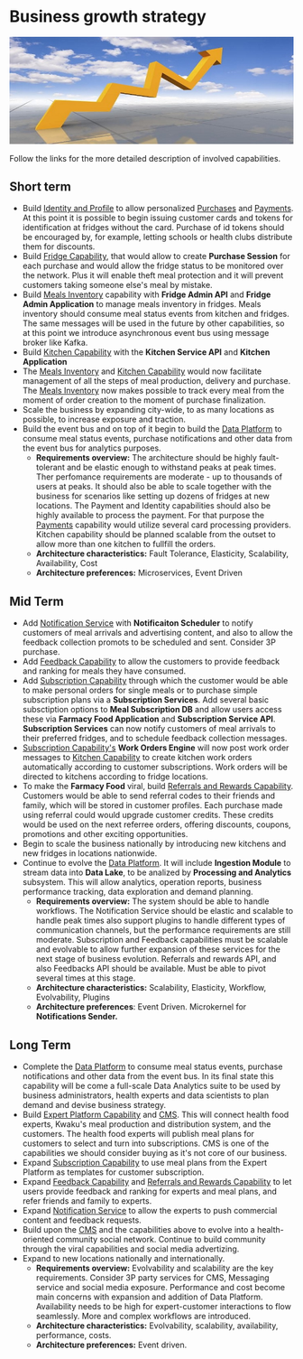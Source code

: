 # Business growth strategy  

![image](./Images/Businessgrowth.jpg) 

Follow the links for the more detailed description of involved capabilities.  

## Short term  

* Build [Identity and Profile]() to allow personalized [Purchases]() and [Payments](). At this point it is possible to begin issuing customer cards and tokens for identification at fridges without the card. Purchase of id tokens should be encouraged by, for example, letting schools or health clubs distribute them for discounts.
* Build [Fridge Capability](), that would allow to create __Purchase Session__ for each purchase and would allow the fridge status to be monitored over the network. Plus it will enable theft meal protection and it will prevent customers taking someone else's meal by mistake. 
* Build [Meals Inventory]() capability with __Fridge Admin API__ and __Fridge Admin Application__ to manage meals inventory in fridges. Meals inventory should consume meal status events from kitchen and fridges. The same messages will be used in the future by other capabilities, so at this point we introduce asynchronous event bus using message broker like Kafka.
* Build [Kitchen Capability]() with the __Kitchen Service API__ and __Kitchen Application__ 
* The [Meals Inventory]() and [Kitchen Capability]() would now facilitate management of all the steps of meal production, delivery and purchase. The [Meals Inventory]() now makes possible to track every meal from the moment of order creation to the moment of purchase finalization.   
* Scale the business by expanding city-wide, to as many locations as possible, to increase exposure and traction.
* Build the event bus and on top of it begin to build the [Data Platform]() to consume meal status events, purchase notifications and other data from the event bus for analytics purposes.
    - __Requirements overview:__ The architecture should be highly fault-tolerant and be elastic enough to withstand peaks at peak times. Ther perfomance requirements are moderate - up to thousands of users at peaks. It should also be able to scale together with the business for scenarios like setting up dozens of fridges at new locations. The Payment and Identity capabilities should also be highly available to process the payment. For that purpose the [Payments]() capability would utilize several card processing providers. Kitchen capability should be planned scalable from the outset to allow more than one kitchen to fullfill the orders.
    - __Architecture characteristics:__ Fault Tolerance, Elasticity, Scalability, Availability, Cost
    - __Architecture preferences:__ Microservices, Event Driven

## Mid Term  

* Add [Notification Service]() with __Notificaiton Scheduler__ to  notify customers of meal arrivals and advertising content, and also to allow the feedback collection promots to be scheduled and sent. Consider 3P purchase.
* Add [Feedback Capability]() to allow the customers to provide feedback and ranking for meals they have consumed. 
* Add [Subscription Capability]() through which the customer would be able to make personal orders for single meals or to purchase simple subscription plans via a __Subscription Services__. Add several basic subsctiption options to __Meal Subscription DB__ and allow users access these via __Farmacy Food Application__ and __Subscription Service API__. __Subscription Services__ can now notify customers of meal arrivals to their preferred fridges, and to schedule feedback collection messages.
* [Subscription Capability's]() __Work Orders Engine__ will now post work order messages to [Kitchen Capability]() to create kitchen work orders automatically according to customer subscriptions. Work orders will be directed to kitchens according to fridge locations.
* To make the __Farmacy Food__ viral, build [Referrals and Rewards Capability](). Customers would be able to send referral codes to their friends and family, which will be stored in customer profiles. Each purchase made using referral could would upgrade customer credits. These credits would be used on the next referree orders, offering discounts, coupons, promotions and other exciting opportunities.  
* Begin to scale the business nationally by introducing new kitchens and new fridges in locations nationwide.
* Continue to evolve the [Data Platform](). It will include __Ingestion Module__ to stream data into __Data Lake__, to be analized by __Processing and Analytics__ subsystem. This will allow analytics, operation reports, business performance tracking, data exploration and demand planning.
    - __Requirements overview:__ The system should be able to handle workflows. The Notification Service should be elastic and scalable to handle peak times also support plugins to handle different types of communication channels, but the performance requirements are still moderate. Subscription and Feedback capabilities must be scalable and evolvable to allow further expansion of these services for the next stage of business evolution. Referrals and rewards API, and also Feedbacks API should be available. Must be able to pivot several times at this stage.
    - __Architecture characteristics:__ Scalability, Elasticity, Workflow, Evolvability, Plugins
    - __Architecture preferences__: Event Driven. Microkernel for __Notifications Sender.__

## Long Term  

* Complete the [Data Platform]() to consume meal status events, purchase notifications and other data from the event bus. In its final state this capability will be come a full-scale Data Analytics suite to be used by business administrators, health experts and data scientists to plan demand and devise business strategy.
* Build [Expert Platform Capability]() and [CMS](). This will connect health food experts, Kwaku's meal production and distribution system, and the customers. The health food experts will publish meal plans for customers to select and turn into subscriptions. CMS is one of the capabilities we should consider buying as it's not core of our business.
* Expand [Subscription Capability]() to use meal plans from the Expert Platform as templates for customer subscription.
* Expand [Feedback Capability]() and [Referrals and Rewards Capability]() to let users provide feedback and ranking for experts and meal plans, and refer friends and family to experts.
* Expand [Notification Service]() to allow the experts to push commercial content and feedback requests.
* Build upon the [CMS]() and the capabilities above to evolve into a health-oriented community social network. Continue to build community through the viral capabilities and social media advertizing.
* Expand to new locations nationally and internationally.  
    - __Requirements overview:__ Evolvability and scalability are the key requirements. Consider 3P party services for CMS, Messaging service and social media exposure. Performance and cost become main concerns with expansion and addition of Data Platform. Availability needs to be high for expert-customer interactions to flow seamlessly. More and complex workflows are introduced.
    - __Architecture characteristics:__ Evolvability, scalability, availability, performance, costs.
    - __Architecture preferences:__ Event driven.
